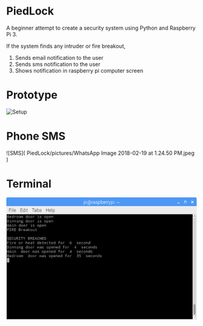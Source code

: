 # PiedLock
A beginner attempt to create a security system using Python and Raspberry Pi 3.

If the system finds any intruder or fire breakout,
1. Sends email notification to the user
2. Sends sms notification to the user
3. Shows notification in raspberry pi computer screen

# Prototype
![Setup](/pictures/IMG_8908.JPG)

# Phone SMS
![SMS]( PiedLock/pictures/WhatsApp Image 2018-02-19 at 1.24.50 PM.jpeg )

# Terminal 
![Terminal feed](/pictures/tarminal.png)
